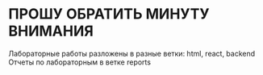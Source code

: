 # ПРОШУ ОБРАТИТЬ МИНУТУ ВНИМАНИЯ
Лабораторные работы разложены в разные ветки: html, react, backend
Отчеты по лабораторным в ветке reports